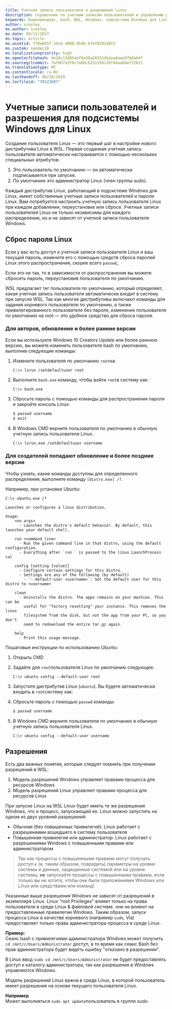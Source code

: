 ```yaml
---
title: Учетная запись пользователя и разрешения Linux
description: Справочник по учетным записям пользователей и управлению разрешениями с помощью подсистемы Windows для Linux.
keywords: Башонвиндовс, bash, WSL, Windows, подсистема Windows для Linux, виндовссубсистем, Ubuntu, учетные записи пользователей
author: scooley
ms.author: scooley
ms.date: 09/11/2017
ms.topic: article
ms.assetid: f70e685f-24c6-4908-9546-bf4f0291d8fd
ms.custom: seodec18
ms.localizationpriority: high
ms.openlocfilehash: de18c128854ef9a39a26551db2ea0aee97b8ab4f
ms.sourcegitcommit: 7af6b7a3f8cfa66cb25115bc26f44aa64ef22811
ms.translationtype: MT
ms.contentlocale: ru-RU
ms.lasthandoff: 08/28/2019
ms.locfileid: "70122687"
---
```

# <a name="user-accounts-and-permissions-for-windows-subsystem-for-linux"></a>Учетные записи пользователей и разрешения для подсистемы Windows для Linux

Создание пользователя Linux — это первый шаг в настройке нового дистрибутива Linux в WSL.  Первая созданная учетная запись пользователя автоматически настраивается с помощью нескольких специальных атрибутов:

1. Это пользователь по умолчанию — он автоматически подписывается при запуске.
1. По умолчанию это администратор Linux (член группы sudo).

Каждый дистрибутив Linux, работающий в подсистеме Windows для Linux, имеет собственные учетные записи пользователей и пароли Linux.  Вам потребуется настроить учетную запись пользователя Linux при каждом добавлении, переустановке или сбросе.  Учетные записи пользователей Linux не только независимы для каждого распределения, но и не зависят от учетной записи пользователя Windows.

## <a name="resetting-your-linux-password"></a>Сброс пароля Linux

Если у вас есть доступ к учетной записи пользователя Linux и ваш текущий пароль, измените его с помощью средств сброса паролей Linux этого распространения, скорее всего `passwd`,.

Если это не так, то в зависимости от распространения вы можете сбросить пароль, переустановив пользователя по умолчанию.

WSL предлагает тег пользователя по умолчанию, который определяет, какая учетная запись пользователя автоматически входит в систему при запуске WSL.  Так как многие дистрибутивы включают команды для задания корневого пользователя по умолчанию, а также привилегированного пользователя без пароля, изменение пользователя по умолчанию на root — это удобное средство для сброса пароля.

### <a name="for-creators-update-and-earlier"></a>Для авторов, обновление и более ранние версии
Если вы используете Windows 10 Creators Update или более раннюю версию, вы можете изменить пользователя bash по умолчанию, выполнив следующие команды:

1. Измените пользователя по умолчанию `root`на:

    ```console
    C:\> lxrun /setdefaultuser root
    ```

1. Выполните `bash.exe` команду, чтобы войти `root`в систему как:

    ```console
    C:\> bash.exe
    ```

1. Сбросьте пароль с помощью команды для распространения пароля и закройте консоль Linux:

    ```BASH
    $ passwd username
    $ exit
    ```

1. В Windows CMD верните пользователя по умолчанию в обычную учетную запись пользователя Linux:

    ```console
    C:\> lxrun.exe /setdefaultuser username
    ```

### <a name="for-fall-creators-update-and-later"></a>Для создателей попадают обновление и более поздние версии
Чтобы узнать, какие команды доступны для определенного распределения, выполните команду `[distro.exe] /?`.
    
Например, при установке Ubuntu:

```console
C:\> ubuntu.exe /?

Launches or configures a linux distribution.

Usage:
    <no args>
      - Launches the distro's default behavior. By default, this launches your default shell.

    run <command line>
      - Run the given command line in that distro, using the default configuration.
      - Everything after `run ` is passed to the linux LaunchProcess cal

    config [setting [value]]
      - Configure certain settings for this distro.
      - Settings are any of the following (by default)
        - `--default-user <username>`: Set the default user for this distro to <username>

    clean
      - Uninstalls the distro. The appx remains on your machine. This can be
        useful for "factory resetting" your instance. This removes the linux
        filesystem from the disk, but not the app from your PC, so you don't
        need to redownload the entire tar.gz again.

    help
      - Print this usage message.
```

Пошаговые инструкции по использованию Ubuntu:

1. Открыть CMD
1. Задайте для `root`пользователя Linux по умолчанию следующее:

    ```console
    C:\> ubuntu config --default-user root
    ```    

1. Запустите дистрибутив Linux (`ubuntu`).  Вы будете автоматически входить в `root`систему как:

1. Сбросьте пароль с помощью `passwd` команды:

    ```BASH
    $ passwd username
    ```

1. В Windows CMD верните пользователя по умолчанию в обычную учетную запись пользователя Linux.

    ```console
    C:\> ubuntu config --default-user username
    ```

## <a name="permissions"></a>Разрешения

Есть два важных понятия, которые следует помнить при получении разрешений в WSL:

1. Модель разрешений Windows управляет правами процесса для ресурсов Windows
2. Модель разрешений Linux управляет правами процесса для ресурсов Linux

При запуске Linux на WSL Linux будет иметь те же разрешения Windows, что и процесс, запускающий ее. Linux можно запустить на одном из двух уровней разрешений:

* Обычная (без повышенных привилегий): Linux работает с разрешениями вошедшего в систему пользователя
* Повышенная привилегия или администратор: Linux работает с разрешениями Windows с повышенными правами или администратором

> Так как процессы с повышенными правами могут получать доступ к (и, таким образом, повредить) параметры на уровне системы и данные, защищенные системой или на уровне системы, **не** запускайте процессы с повышенными правами, если только вы не хотите, чтобы они были приложениями Windows или Linux или средствами или команд!

Указанные выше разрешения Windows не зависят от разрешений в экземпляре Linux. Linux "root Privileges" влияет только на права пользователя в среде Linux & файловой системе. они не влияют на предоставленные привилегии Windows. Таким образом, запуск процесса Linux в качестве корневого (например `sudo`, Via) предоставляет только права администратора процесса в среде Linux.

**Пример:**      
Сеанс bash с привилегиями администратора Windows может получить `cd /mnt/c/Users/Administrator` доступ, в то время как сеанс Bash без прав администратора будет видеть ошибку "отказано в разрешении".

В Linux ввод `sudo cd /mnt/c/Users/Administrator` не будет предоставлять доступ к каталогу администратора, так как разрешения в Windows управляются Windows.

Модель разрешений Linux важна в среде Linux, в которой пользователь имеет разрешения на основе текущего пользователя Linux.

**Например**  
Может выполняться `sudo apt update`пользователь в группе sudo.
